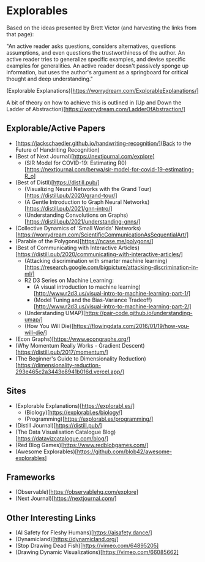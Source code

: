 # Explorables

Based on the ideas presented by Brett Victor (and harvesting the links from that page):

"An active reader asks questions, considers alternatives, questions assumptions, and even questions the trustworthiness of the author. An active reader tries to generalize specific examples, and devise specific examples for generalities. An active reader doesn't passively sponge up information, but uses the author's argument as a springboard for critical thought and deep understanding."

(Explorable Explanations)[https://worrydream.com/ExplorableExplanations/]

A bit of theory on how to achieve this is outlined in (Up and Down the Ladder of Abstraction)[https://worrydream.com/LadderOfAbstraction/]

## Explorable/Active Papers 
* [https://jackschaedler.github.io/handwriting-recognition/](Back to the Future of Handriting Recognition)
* (Best of Next Journal)[https://nextjournal.com/explore]
  * (SIR Model for  COVID-19:  Estimating R0)[https://nextjournal.com/berwa/sir-model-for-covid-19-estimating-R_o]
* (Best of Distll)[https://distill.pub/]
  * (Visualizing Neural Networks with the Grand Tour)[https://distill.pub/2020/grand-tour/]
  * (A Gentle Introduction to Graph Neural Networks)[https://distill.pub/2021/gnn-intro/]
  * (Understanding Convolutions on Graphs)[https://distill.pub/2021/understanding-gnns/]
* (Collective Dynamics of 'Small Worlds' Networks)[https://worrydream.com/ScientificCommunicationAsSequentialArt/]
* (Parable of the Polygons)[https://ncase.me/polygons/]
* (Best of Communicating with Interactive Articles)[https://distill.pub/2020/communicating-with-interactive-articles/]
  * (Attacking discrimination with smarter machine learning)[https://research.google.com/bigpicture/attacking-discrimination-in-ml/]
  * R2 D3 Series on Machine Learning:
    * (A visual introduction to machine learning)[http://www.r2d3.us/visual-intro-to-machine-learning-part-1/]
    * (Model Tuning and the Bias-Variance Tradeoff)[http://www.r2d3.us/visual-intro-to-machine-learning-part-2/]
  * (Understanding UMAP)[https://pair-code.github.io/understanding-umap/]
  * (How You Will Die)[https://flowingdata.com/2016/01/19/how-you-will-die/]
* (Econ Graphs)[https://www.econgraphs.org/]
* (Why Momentum Really Works - Gradient Descent)[https://distill.pub/2017/momentum/]
* (The Beginner's Guide to Dimensionality Reduction)[https://dimensionality-reduction-293e465c2a3443e8941b016d.vercel.app/] 

## Sites
* (Explorable Explanations)[https://explorabl.es/]
  * (Biology)[https://explorabl.es/biology/]
  * (Programming)[https://explorabl.es/programming/]
* (Distill Journal)[https://distill.pub/]
* (The Data Visualisation Catalogue Blog)[https://datavizcatalogue.com/blog/]
* (Red Blog Games)[https://www.redblobgames.com/]
* (Awesome Explorables)[https://github.com/blob42/awesome-explorables]

## Frameworks
* (Observable)[https://observablehq.com/explore]
* (Next Journal)[https://nextjournal.com/]

## Other Interesting Links
* (AI Safety for Fleshy Humans)[https://aisafety.dance/]
* (Dynamicland)[https://dynamicland.org/]
* (Stop Drawing Dead Fish)[https://vimeo.com/64895205]
* (Drawing Dynamic Visualizations)[https://vimeo.com/66085662]
